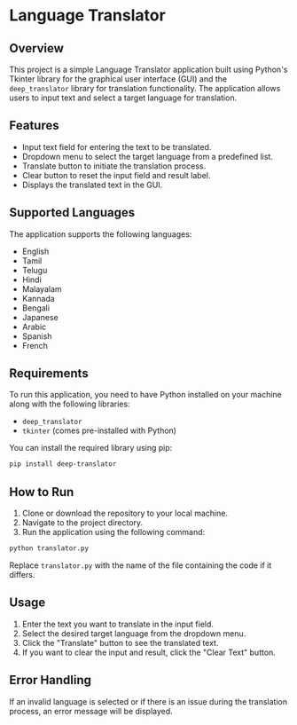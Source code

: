 # Language Translator

## Overview
This project is a simple Language Translator application built using Python's Tkinter library for the graphical user interface (GUI) and the `deep_translator` library for translation functionality. The application allows users to input text and select a target language for translation.

## Features
- Input text field for entering the text to be translated.
- Dropdown menu to select the target language from a predefined list.
- Translate button to initiate the translation process.
- Clear button to reset the input field and result label.
- Displays the translated text in the GUI.

## Supported Languages
The application supports the following languages:
- English
- Tamil
- Telugu
- Hindi
- Malayalam
- Kannada
- Bengali
- Japanese
- Arabic
- Spanish
- French

## Requirements
To run this application, you need to have Python installed on your machine along with the following libraries:
- `deep_translator`
- `tkinter` (comes pre-installed with Python)

You can install the required library using pip:

```bash
pip install deep-translator
```

## How to Run
1. Clone or download the repository to your local machine.
2. Navigate to the project directory.
3. Run the application using the following command:

```bash
python translator.py
```

Replace `translator.py` with the name of the file containing the code if it differs.

## Usage
1. Enter the text you want to translate in the input field.
2. Select the desired target language from the dropdown menu.
3. Click the "Translate" button to see the translated text.
4. If you want to clear the input and result, click the "Clear Text" button.

## Error Handling
If an invalid language is selected or if there is an issue during the translation process, an error message will be displayed.
